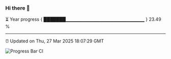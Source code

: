 ### Hi there 👋

⏳ Year progress { ███████▁▁▁▁▁▁▁▁▁▁▁▁▁▁▁▁▁▁▁▁▁▁▁ } 23.49 %

---

⏰ Updated on Thu, 27 Mar 2025 18:07:29 GMT

![Progress Bar CI](https://github.com/liununu/liununu/workflows/Progress%20Bar%20CI/badge.svg)
